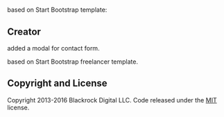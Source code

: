 #
based on Start Bootstrap template:
## Creator

added a modal for contact form.

based on Start Bootstrap freelancer template.

## Copyright and License

Copyright 2013-2016 Blackrock Digital LLC. Code released under the [MIT](https://github.com/BlackrockDigital/startbootstrap-freelancer/blob/gh-pages/LICENSE) license.

